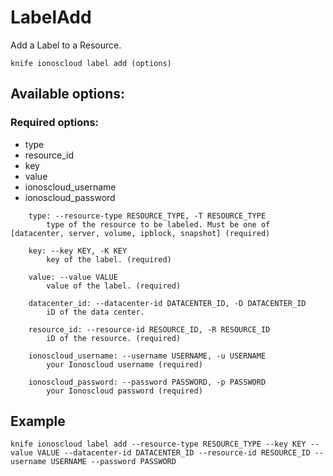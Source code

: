 # LabelAdd

Add a Label to a Resource.

```text
knife ionoscloud label add (options)
```

## Available options:

### Required options:

* type
* resource\_id
* key
* value
* ionoscloud\_username
* ionoscloud\_password

```text
    type: --resource-type RESOURCE_TYPE, -T RESOURCE_TYPE
        type of the resource to be labeled. Must be one of [datacenter, server, volume, ipblock, snapshot] (required)

    key: --key KEY, -K KEY
        key of the label. (required)

    value: --value VALUE
        value of the label. (required)

    datacenter_id: --datacenter-id DATACENTER_ID, -D DATACENTER_ID
        iD of the data center.

    resource_id: --resource-id RESOURCE_ID, -R RESOURCE_ID
        iD of the resource. (required)

    ionoscloud_username: --username USERNAME, -u USERNAME
        your Ionoscloud username (required)

    ionoscloud_password: --password PASSWORD, -p PASSWORD
        your Ionoscloud password (required)
```
## Example

```text
knife ionoscloud label add --resource-type RESOURCE_TYPE --key KEY --value VALUE --datacenter-id DATACENTER_ID --resource-id RESOURCE_ID --username USERNAME --password PASSWORD
```
